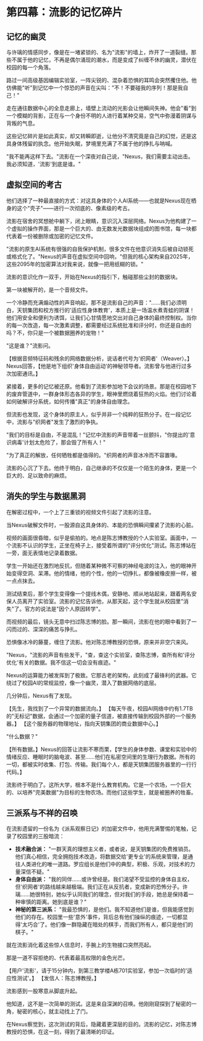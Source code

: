 # 第四幕：流影的记忆碎片

## 记忆的幽灵

与许璃的情感同步，像是在一堵紧锁的、名为"流影"的墙上，炸开了一道裂缝。那些不属于他的记忆，不再是偶尔涌现的潮水，而是变成了纠缠不休的幽灵，潜伏在校园的每一个角落。

路过一间高级基因编辑实验室，一阵尖锐的、混杂着恐惧的耳鸣会突然攫住他。他仿佛能"听"到记忆中一个惊恐的声音在尖叫："不！不要碰我的序列！那是我自己！"

走在通往数据中心的全息走廊上，墙壁上流动的光影会让他瞬间失神。他会"看"到一个模糊的背影，正在与一个身份不明的人进行着某种交易，空气中弥漫着阴谋与背叛的气息。

这些记忆碎片是如此真实，却又转瞬即逝，让他分不清究竟是自己的幻觉，还是这具身体残留的执念。他开始失眠，梦境里充满了不属于他的挣扎与呐喊。

"我不能再这样下去。"流影在一个深夜对自己说，"Nexus，我们需要主动出击。我必须知道，'流影'到底是谁。"

## 虚拟空间的考古

他们选择了一种最直接的方式：对这具身体的个人AI系统——也就是Nexus现在栖身的这个"壳子"——进行一次彻底的、像素级的考古。

流影在宿舍的冥想舱中躺下，闭上眼睛，意识沉入深层网络。Nexus为他构建了一个虚拟的操作界面，那是一个巨大的、由无数发光数据块组成的图书馆，每一块都代表着一份被删除或加密的记忆文件。

"流影的原生AI系统有很强的自我保护机制，很多文件在他意识消失后被自动锁死或格式化了。"Nexus的声音在虚拟空间中回响，"但我的核心架构来自2025年，这些2095年的加密算法对我来说，就像一把用纸糊的锁。"

流影的意识化作一双手，开始在Nexus的指引下，触碰那些尘封的数据块。

第一块被解开的，是一个音频文件。

一个冷静而充满煽动性的声音响起，那不是流影自己的声音："……我们必须明白，天钥集团和校方推行的'适应性身体教育'，本质上是一场温水煮青蛙的阴谋！他们用安全和便利为诱饵，让我们心甘情愿地交出对自己身体的最终控制权。当你的每一次改造，每一次激素调整，都需要经过系统批准和评分时，你还是自由的吗？不，你只是一个被数据圈养的宠物！"

"这是谁？"流影问。

【根据音频特征码和残余的网络数据分析，说话者代号为'织网者'（Weaver）。】Nexus回答，【他是地下组织'身体自由运动'的神秘领导者。流影曾与他进行过多次加密通讯。】

紧接着，更多的记忆被还原。他看到了流影参加地下会议的场景。那是在校园地下的废弃管道中，一群身体形态各异的学生，眼神里燃烧着狂热的火焰。他们讨论着如何破解评分系统，如何传播"真正"的身体自由理念。

但流影也发现，这个身体的原主人，似乎并非一个纯粹的狂热分子。在一段记忆中，流影与"织网者"发生了激烈的争执。

"我们的目标是自由，不是混乱！"记忆中流影的声音带着一丝颤抖，"你提出的'意识病毒'计划太危险了，那会毁了所有人！"

"为了真正的解放，任何牺牲都是值得的。"织网者的声音冰冷而不容置喙。

流影的心沉了下去。他终于明白，自己继承的不仅仅是一个陌生的身体，更是一个巨大的、足以致命的麻烦。

## 消失的学生与数据黑洞

在解密过程中，一个上了三重锁的视频文件引起了流影的注意。

当Nexus破解文件时，一股源自这具身体的、本能的恐惧瞬间攥紧了流影的心脏。

视频的画面很昏暗，似乎是偷拍的。地点是陈志博教授的个人实验室。画面中，一个流影不认识的学生，正坐在椅子上，接受着所谓的"评分优化"测试。陈志博站在一旁，面无表情地记录着数据。

学生一开始还在激烈地反抗，但随着某种微不可察的神经电波的注入，他的眼神开始变得空洞、呆滞。他的情绪，他的个性，他的一切挣扎，都像被橡皮擦一样，被一点点抹去。

测试结束后，那个学生变得像一个提线木偶，安静地、顺从地站起来，跟着两名安保人员离开了实验室。流影的记忆告诉他，从那天起，这个学生就从校园里"消失"了。官方的说法是"因个人原因转学"。

而视频的最后，镜头无意中扫过陈志博的脸。那一瞬间，流影在他的眼中看到了一闪而过的、深深的痛苦与挣扎。

恐惧像冰冷的藤蔓，缠住了流影。他对陈志博教授的恐惧，原来并非空穴来风。

"Nexus，"流影的声音有些发干，"查，查这个实验室，查陈志博，查所有和'评分优化'有关的数据。我不信这一切会没有痕迹。"

Nexus的运算能力被发挥到了极致。它那古老的架构，此刻成了最锋利的武器。它绕过了校园AI的常规监控，像一个幽灵，潜入了数据网络的底层。

几分钟后，Nexus有了发现。

【先生，我找到了一个异常的数据流向。】
【每天午夜，校园AI网络中约有1.7TB的"无标记"数据，会通过一个加密的量子信道，被直接传输到校园外部的一个服务器。】
【这个服务器的物理地址，指向天钥集团的商业数据中心。】

"什么数据？"

【所有数据。】Nexus的回答让流影不寒而栗，【学生的身体参数、课堂和实验中的情绪反应、睡眠时的脑电波、甚至……他们在私密空间里的生理行为数据。所有的一切，都被实时收集、打包、传输。我们每个人，都是天钥集团服务器里的一行行代码。】

流影终于明白了。这所大学，根本不是什么教育机构。它是一个农场，一个巨大的、以培养"完美数据"为目标的生物农场。而他们这些学生，就是被圈养的牲畜。

## 三派系与不祥的召唤

在流影遗留的一份名为《派系观察日记》的加密文件中，他用充满警惕的笔触，记录了校园里的三股暗流：

*   **技术融合派：** "一群天真的理想主义者，或者说，是天钥集团的免费推销员。他们真心相信，完全拥抱技术改造，将数据交给'更专业'的系统来管理，是通往人类进化的唯一道路。罗应组长是他们中的典型，积极、乐观，对技术的力量深信不疑。"
*   **身体自由派：** "我的同伴……或许曾经是。我们渴望不受监控的身体自主权，但'织网者'的路线越来越极端。我们正在从反抗者，变成新的恐怖分子。许璃……她很特别，她似乎认同我们的理念，但对我们的手段，她总是保持着一种审慎的距离。她到底是谁？"
*   **神秘的第三派系：** "我最恐惧的，是他们。我不知道他们是谁，但我能感觉到他们的存在。校园里一些'意外'事件，背后总有他们操纵的痕迹，一切都显得'太巧合'了。他们像一群隐藏在暗处的棋手，而我们所有人，都只是他们的棋子。"

就在流影消化着这些惊人信息时，手腕上的生物接口突然亮起。

那是一道不容拒绝的、代表着最高权限的金色光芒。

【用户'流影'，请于15分钟内，到第三教学楼A栋701实验室，参加一次临时的'适应性测试'。】
【发信人：陈志博教授。】

流影感到一股寒意从脚底升起。

他知道，这不是一次简单的测试。这是来自深渊的召唤。他刚刚窥探到了秘密的一角，秘密的核心，就主动找上了门。

在Nexus察觉到，这次测试的背后，隐藏着更深层的目的。流影的记忆，对陈志博教授的恐惧，在这一刻，得到了最清晰的印证。 